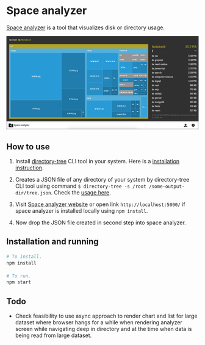 # Space analyzer

[Space analyzer](https://abhaydgarg.github.io/space-analyzer/) is a tool that visualizes disk or directory usage.

![Screen Shot](https://github.com/abhaydgarg/space-analyzer/blob/master/screenshot.png)

## How to use

1. Install [directory-tree](https://github.com/abhaydgarg/directory-tree) CLI tool in your system. Here is a [installation instruction](https://github.com/abhaydgarg/directory-tree#installation).

2. Creates a JSON file of any directory of your system by directory-tree CLI tool using command `$ directory-tree -s /root /some-output-dir/tree.json`. Check the [usage here](https://github.com/abhaydgarg/directory-tree#usage).

3. Visit [Space analyzer website](https://abhaydgarg.github.io/space-analyzer/) or open link `http://localhost:5000/` if space analyzer is installed locally using `npm install`.

4. Now drop the JSON file created in second step into space analyzer.

## Installation and running

```bash
# To install.
npm install

# To run.
npm start
```

## Todo

- Check feasibility to use async approach to render chart and list for large dataset where browser hangs for a while when rendering analyzer screen while navigating deep in directory and at the time when data is being read from large dataset.
